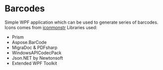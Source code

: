 # Barcodes

Simple WPF application which can be used to generate series of barcodes.
Icons comes from [iconmonstr](https://iconmonstr.com)
Libraries used:
* Prism
* Aspose.BarCode
* MigraDoc & PDFsharp
* WindowsAPICodecPack
* Json.NET by Newtonsoft
* Extended WPF Toolkit